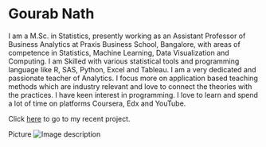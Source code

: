 # Gourab Nath

I am a M.Sc. in Statistics, presently working as an Assistant Professor of Business Analytics at Praxis Business School, Bangalore, with areas of competence in Statistics, Machine Learning, Data Visualization and Computing. I am Skilled with various statistical tools and programming language like R, SAS, Python, Excel and Tableau. I am a very dedicated and passionate teacher of Analytics. I focus more on application based teaching methods which are industry relevant and love to connect the theories with the practices. I have keen interest in programming. I love to learn and spend a lot of time on platforms Coursera, Edx and YouTube.


Click <a href="https://github.com/GourabNath/Project-Computer-Vision-for-Exam-Invigilation">here</a> to go to my recent project.


Picture 
![Image description](https://www.analyticsindiasummit.com/wp-content/uploads/2018/09/Gourab-Nath.jpg)
